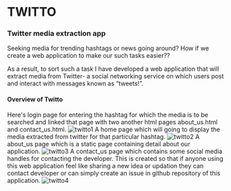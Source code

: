 # TWITTO 
### Twitter media extraction app
Seeking media for trending hashtags or news going around?
How if we create a web application to make our such tasks
easier??

As a result, to sort such a task I have developed a web application that
will extract media from Twitter- a social networking service on
which users post and interact with messages known as “tweets!”.

#### Overview of Twitto
Here's login page for entering the hashtag for which the media is to be searched and linked that page with two another html pages about_us.html and contact_us.html.
![twitto1](https://user-images.githubusercontent.com/84977514/163664307-bd07f44a-4a56-4037-ac8c-7f678298583e.png)
A home page which will going to display the media extracted from twitter for that particular hashtag.
![twitto2](https://user-images.githubusercontent.com/84977514/163664312-a832efa8-c53e-4013-b5a2-b35395077a1d.png)
A about_us page which is a static page containing detail about our application.
![twitto3](https://user-images.githubusercontent.com/84977514/163664323-4460f904-eae6-4653-b51a-2cb27a1b5631.png)
A contact_us page which contains some social media handles for contacting the developer. This is created so that if anyone using this web application feel like sharing a new idea or updation they can contact developer or can simply create an issue in github repository of this application.
![twitto4](https://user-images.githubusercontent.com/84977514/163664336-666e21ca-11bf-417d-ad15-deeee8976d2e.png)
